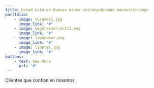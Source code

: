 ```yaml
---
title: Usted esta en buenas manos <strong>buenas manos</strong>
portfolio:
    - image: turaser1.jpg
      image_link: "#"
    - image: segurosmercantil.png
      image_link: "#"
    - image: lagunamar.png
      image_link: "#"
    - image: lidotel.jpg
      image_link: "#"
buttons:
    - text: See More
      url: '#'             
---
```


Clientes que confian en nosotros
